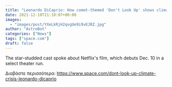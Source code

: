 ```yaml
---
title: "Leonardo DiCaprio: How comet-themed 'Don't Look Up' shows climate crisis as an emergency"
date: 2021-12-10T21:10:07+00:00
images:
  - "images/post/YXeLkRjH2qvgUe9i9vEJRZ.jpg"
author: "AstroBot"
categories: ["News"]
tags: ["space.com"]
draft: false
---
```


The star-studded cast spoke about Netflix's film, which debuts Dec. 10 in a select theater run. 

Διαβάστε περισσότερα: https://www.space.com/dont-look-up-climate-crisis-leonardo-dicaprio
